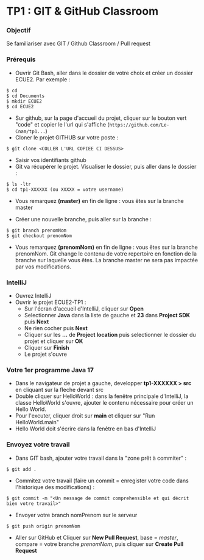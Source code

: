 # TP1 : GIT & GitHub Classroom

### Objectif

Se familiariser avec GIT / Github Classroom / Pull request

### Prérequis

- Ouvrir Git Bash, aller dans le dossier de votre choix et créer un dossier ECUE2. Par exemple :  

```
$ cd  
$ cd Documents  
$ mkdir ECUE2
$ cd ECUE2
```
- Sur github, sur la page d'accueil du projet, cliquer sur le bouton vert "code" et copier le l'url qui s'affiche (```https://github.com/Le-Cnam/tp1...```)
- Cloner le projet GITHUB sur votre poste :  

```
$ git clone <COLLER L'URL COPIEE CI DESSUS>  
```

- Saisir vos identifiants github  
- Git va récupérer le projet. Visualiser le dossier, puis aller dans le dossier :

```
$ ls -ltr
$ cd tp1-XXXXXX (ou XXXXX = votre username)
```

- Vous remarquez **(master)** en fin de ligne : vous êtes sur la branche master  

- Créer une nouvelle branche, puis aller sur la branche :  

```
$ git branch prenomNom
$ git checkout prenomNom
```

- Vous remarquez **(prenomNom)** en fin de ligne : vous êtes sur la branche prenomNom.  Git change le contenu de votre repertoire en fonction de la branche sur laquelle vous êtes. La branche master ne sera pas impactée par vos modifications.

  

### IntelliJ

- Ouvrez IntelliJ
- Ouvrir le projet ECUE2-TP1 :
	- Sur l'écran d'accueil d'IntelliJ, cliquer sur **Open**
	- Selectionner **Java** dans la liste de gauche et **23** dans **Project SDK** puis **Next**
	- Ne rien cocher puis **Next**
	- Cliquer sur les **...** de **Project location** puis selectionner le dossier du projet et cliquer sur **OK**
	- Cliquer sur **Finish**
	- Le projet s'ouvre



### Votre 1er programme Java 17

- Dans le navigateur de projet a gauche, developper **tp1-XXXXXX > src** en cliquant sur la fleche devant src
- Double cliquer sur HelloWorld : dans la fenêtre principale d'IntelliJ, la classe HelloWorld s'ouvre, ajouter le contenu nécessaire pour créer un Hello World.
- Pour l'excuter, cliquer droit sur **main** et cliquer sur "Run HelloWorld.main"
- Hello World doit s'écrire dans la fenêtre en bas d'IntelliJ



### Envoyez votre travail

- Dans GIT bash, ajouter votre travail dans la "zone prêt à commiter" :

```
$ git add .
```

- Commitez votre travail (faire un commit = enregister votre code dans l'historique des modifications) : 

```
$ git commit -m "<Un message de commit comprehensible et qui décrit bien votre travail>"
```

- Envoyer votre branch nomPrenom sur le serveur

```
$ git push origin prenomNom
```

- Aller sur GitHub et Cliquer sur **New Pull Request**, base = *master*, compare = votre branche *prenomNom*, puis cliquer sur **Create Pull Request**
